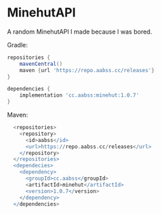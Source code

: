 # MinehutAPI

A random MinehutAPI I made because I was bored.

Gradle:
```gradle
repositories {
    mavenCentral()
    maven {url 'https://repo.aabss.cc/releases'}
}

dependencies {
    implementation 'cc.aabss:minehut:1.0.7'
}
```

Maven:
```gradle
  <repositories>
    <repository>
      <id>aabss</id>
      <url>https://repo.aabss.cc/releases</url>
    </repository>
  </repositories>
  <dependecies>
    <dependency>
      <groupId>cc.aabss</groupId>
      <artifactId>minehut</artifactId>
      <version>1.0.7</version>
    </dependency>
  </dependencies>

```
